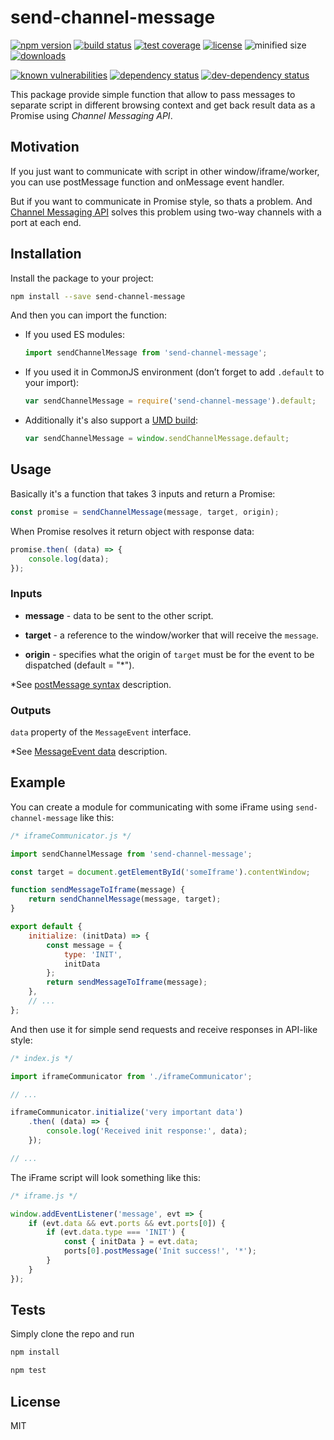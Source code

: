 # send-channel-message

<!-- # send-channel-message [![Version Badge][version-image]][version-url] -->

[![npm version][npm-image]][npm-url]
[![build status][travis-image]][travis-url]
[![test coverage][coveralls-image]][coveralls-url]
[![license][license-image]][license-url]
![minified size][min-zip-size-url]
[![downloads][downloads-image]][downloads-url]

[![known vulnerabilities][vulnerabilities-image]][vulnerabilities-url]
[![dependency status][dependency-image]][dependency-url]
[![dev-dependency status][dev-dependency-image]][dev-dependency-url]

<!-- [![npm badge][npm-badge-url]][version-url] -->

This package provide simple function that allow to pass messages to separate script in different browsing context and get back result data as a Promise using _Channel Messaging API_.

## Motivation

If you just want to communicate with script in other window/iframe/worker, you can use postMessage function and onMessage event handler.

But if you want to communicate in Promise style, so thats a problem. And [Channel Messaging API][channel-messaging-api-url] solves this problem using two-way channels with a port at each end.

## Installation

Install the package to your project:

``` sh
npm install --save send-channel-message
```

And then you can import the function:

* If you used ES modules:
    ``` js
    import sendChannelMessage from 'send-channel-message';
    ```

* If you used it in CommonJS environment (don’t forget to add `.default` to your import):
    ``` js
    var sendChannelMessage = require('send-channel-message').default;
    ```

* Additionally it's also support a [UMD build][umd-build-min-url]:
    ```js
    var sendChannelMessage = window.sendChannelMessage.default;
    ```

## Usage

Basically it's a function that takes 3 inputs and return a Promise:

``` js
const promise = sendChannelMessage(message, target, origin);
```

When Promise resolves it return object with response data:

``` js
promise.then( (data) => {
    console.log(data);
});
```

### Inputs

* **message** - data to be sent to the other script.

* **target** - a reference to the window/worker that will receive the `message`.

* **origin** - specifies what the origin of `target` must be for the event to be dispatched  (default = "*").

*See [postMessage syntax][post-message-syntax-url] description.

### Outputs

`data` property of the `MessageEvent` interface.

*See [MessageEvent data][message-event-data-url] description.

## Example

You can create a module for communicating with some iFrame using `send-channel-message` like this:

``` js
/* iframeCommunicator.js */

import sendChannelMessage from 'send-channel-message';

const target = document.getElementById('someIframe').contentWindow;

function sendMessageToIframe(message) {
    return sendChannelMessage(message, target);
}

export default {
    initialize: (initData) => {
        const message = {
            type: 'INIT',
            initData
        };
        return sendMessageToIframe(message);
    },
    // ...
};
```

And then use it for simple send requests and receive responses in API-like style:

``` js
/* index.js */

import iframeCommunicator from './iframeCommunicator';

// ...

iframeCommunicator.initialize('very important data')
    .then( (data) => {
        console.log('Received init response:', data);
    });

// ...
```

The iFrame script will look something like this:

``` js
/* iframe.js */

window.addEventListener('message', evt => {
    if (evt.data && evt.ports && evt.ports[0]) {
        if (evt.data.type === 'INIT') {
            const { initData } = evt.data;
            ports[0].postMessage('Init success!', '*');
        }
    }
});
```

## Tests

Simply clone the repo and run

``` sh
npm install
```

``` sh
npm test
```

## License

MIT

[version-url]: https://npmjs.org/package/send-channel-message
[version-image]: http://versionbadg.es/barkadron/send-channel-message.svg

[dependency-image]: https://david-dm.org/barkadron/send-channel-message.svg
[dependency-url]: https://david-dm.org/barkadron/send-channel-message

[dev-dependency-image]: https://david-dm.org/barkadron/send-channel-message/dev-status.svg
[dev-dependency-url]: https://david-dm.org/barkadron/send-channel-message#info=devDependencies

[min-zip-size-url]: https://img.shields.io/bundlephobia/min/send-channel-message.svg

[npm-image]: https://img.shields.io/npm/v/send-channel-message.svg
[npm-url]: https://npmjs.org/package/send-channel-message

[downloads-image]: http://img.shields.io/npm/dm/send-channel-message.svg
[downloads-url]: http://npm-stat.com/charts.html?package=send-channel-message

[travis-image]: https://img.shields.io/travis/barkadron/send-channel-message.svg
[travis-url]: https://travis-ci.org/barkadron/send-channel-message

[coveralls-image]: https://coveralls.io/repos/github/barkadron/send-channel-message/badge.svg?branch=master
[coveralls-url]: https://coveralls.io/github/barkadron/send-channel-message?branch=master

[vulnerabilities-image]: https://snyk.io/test/github/barkadron/send-channel-message/badge.svg
[vulnerabilities-url]: https://snyk.io/test/github/barkadron/send-channel-message

[license-image]: http://img.shields.io/npm/l/send-channel-message.svg
[license-url]: LICENSE

<!--
[npm-badge-url]: https://nodei.co/npm/send-channel-message.png?downloads=true&downloadRank=true&stars=true
-->

[channel-messaging-api-url]: https://developer.mozilla.org/en-US/docs/Web/API/Channel_Messaging_API
[post-message-syntax-url]: https://developer.mozilla.org/en-US/docs/Web/API/Window/postMessage#Syntax
[message-event-data-url]: https://developer.mozilla.org/en-US/docs/Web/API/MessageEvent/data

[umd-build-min-url]: https://unpkg.com/send-channel-message/dist/send-channel-message.min.js

